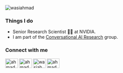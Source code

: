 <p align="left"> <img src="https://komarev.com/ghpvc/?username=wasiahmad&label=Profile%20views&color=0e75b6&style=flat" alt="wasiahmad" /> </p>

<!--- 
<p align="left"> <a href="https://github.com/ryo-ma/github-profile-trophy"><img src="https://github-profile-trophy.vercel.app/?username=wasiahmad&row=1&column=7&margin-w=15&margin-h=15" alt="wasiahmad" /></a> </p>
--->

### Things I do

- Senior Research Scientist :man_technologist: at NVIDIA.
- I am part of the [Conversational AI Research](https://www.nvidia.com/en-us/solutions/ai/conversational-ai/) group.


### Connect with me

<p align="left">
<a href="https://twitter.com/ahmadwasi" target="blank"><img align="center" src="https://raw.githubusercontent.com/rahuldkjain/github-profile-readme-generator/master/src/images/icons/Social/twitter.svg" alt="ahmadwasi" height="30" width="40" /></a>
<a href="https://linkedin.com/in/ahmadwasi" target="blank"><img align="center" src="https://raw.githubusercontent.com/rahuldkjain/github-profile-readme-generator/master/src/images/icons/Social/linked-in-alt.svg" alt="ahmadwasi" height="30" width="40" /></a>
<a href="https://facebook.com/wasiahmad07" target="blank"><img align="center" src="https://raw.githubusercontent.com/rahuldkjain/github-profile-readme-generator/master/src/images/icons/Social/facebook.svg" alt="wasiahmad07" height="30" width="40" /></a>
<a href="https://instagram.com/ahmadwasi07" target="blank"><img align="center" src="https://raw.githubusercontent.com/rahuldkjain/github-profile-readme-generator/master/src/images/icons/Social/instagram.svg" alt="ahmadwasi07" height="30" width="40" /></a>
</p>


<!---
[![Linkedin Badge](https://img.shields.io/badge/-LinkedIn-blue?style=flat-square&logo=Linkedin&logoColor=white&link=https://www.linkedin.com/in/ahmadwasi/)](https://www.linkedin.com/in/ahmadwasi/)
[![Gmail Badge](https://img.shields.io/badge/-Gmail-d14836?style=flat-square&logo=Gmail&logoColor=white&link=mailto:wasicse90@gmail.com)](mailto:wasicse90@gmail.com)
--->

<!---
[![github stats](https://github-readme-stats.vercel.app/api?username=wasiahmad&show_icons=true&hide_border=False)](https://github.com/wasiahmad)
[![Top Langs](https://github-readme-stats.vercel.app/api/top-langs/?username=wasiahmad&layout=compact)](https://github.com/wasiahmad)
--->

<!---
### :loudspeaker: What's new

- **[10.2020]** Released [source code](https://github.com/wasiahmad/PolicyQA) of our work on question answering for privacy policies.
- **[04.2020]** Released [source code](https://github.com/wasiahmad/NeuralCodeSum) of our work on source code summarization.
--->
